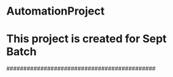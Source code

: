 # AutomationProject


# This project is created for Sept Batch


############################################
